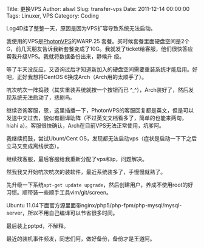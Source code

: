 Title: 更换VPS
Author: alswl
Slug: transfer-vps
Date: 2011-12-14 00:00:00
Tags: Linuxer, VPS
Category: Coding

Log4D挂了整整一天，原因是因为VPS扩容导致系统无法启动。

我使用的VPS是[PhotonVPS](http://www.photonvps.com/billing/aff.php?aff=2188)的WARP.25
套餐。买时候套餐里面硬盘空间是2个G，前几天朋友告诉我新套餐变成了10G。我就发了ticket给客服，他们很快答应帮我升级VPS。我就将数据备份出来，静候升
级。

等了半天没反应，又咨询过后才知道新加入的硬盘空间需要重装系统才能启用。好吧，正好我想将CentOS 6换成Arch（Arch用的太顺手了）。

吭次吭次一阵捣鼓（其实重装系统就按一个按钮而已 ^_^），Arch装好了，然后发现系统无法启动了，悲剧鸟。

继续咨询客服，恩，这里插播一下，PhotonVPS的客服回复都是英文，但是可以发送中文过去，貌似有翻译助阵（不过英文文档看多了，简单的也能来两句，hiahi
a）。客服很快确认，Arch在目前VPS无法正常使用，坑爹阿。

我继续捣鼓，尝试Ubunt/Cent OS，发现都无法启动vps（症状是启动一下下之后立马又变成离线状态）。

继续找客服，最后客服给我重新分配了vps和ip，问题解决。

然我我又开始吭次吭次的装软件，最近系统装多了，手慢慢就熟了。

先升级一下系统`apt-get update upgrade`，然后创建用户，养成不使用root的好习惯。顺带装一些顺手工具vim/git/screen。

Ubuntu 11.04下面官方源里面带nginx/php5/php-fpm/php-mysql/mysql-
server，所以不用自己编译可以节省很多时间。

最后装上pptpd，不解释。

最近的装机事件频发，同志们阿，做好备份，备份才是王道阿。

